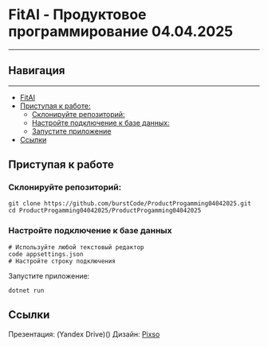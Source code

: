 # FitAI - Продуктовое программирование 04.04.2025
---
## Навигация
----
<!--toc:start-->
- [FitAI](#FitAI)
- [Приступая к работе:](#Приступая-к-работе)
    - [Склонируйте репозиторий:](#Склонируйте-репозиторий)
    - [Настройте подключение к базе данных:](#Настройте-подключение-к-базе-данных)
    - [Запустите приложение](#Запустите-приложение)
- [Ссылки](#Ссылки)
<!--toc:end-->
## Приступая к работе
### Склонируйте репозиторий:
```
git clone https://github.com/burstCode/ProductProgamming04042025.git
cd ProductProgamming04042025/ProductProgamming04042025
```
### Настройте подключение к базе данных
```
# Используйте любой текстовый редактор
code appsettings.json
# Настройте строку подключения
```
Запустите приложение:
```
dotnet run
```
## Ссылки
Презентация: (Yandex Drive)()
Дизайн: [Pixso](https://pixso.net/app/editor/4j5y1yfq1Q8fM0kwdwZI9g)
